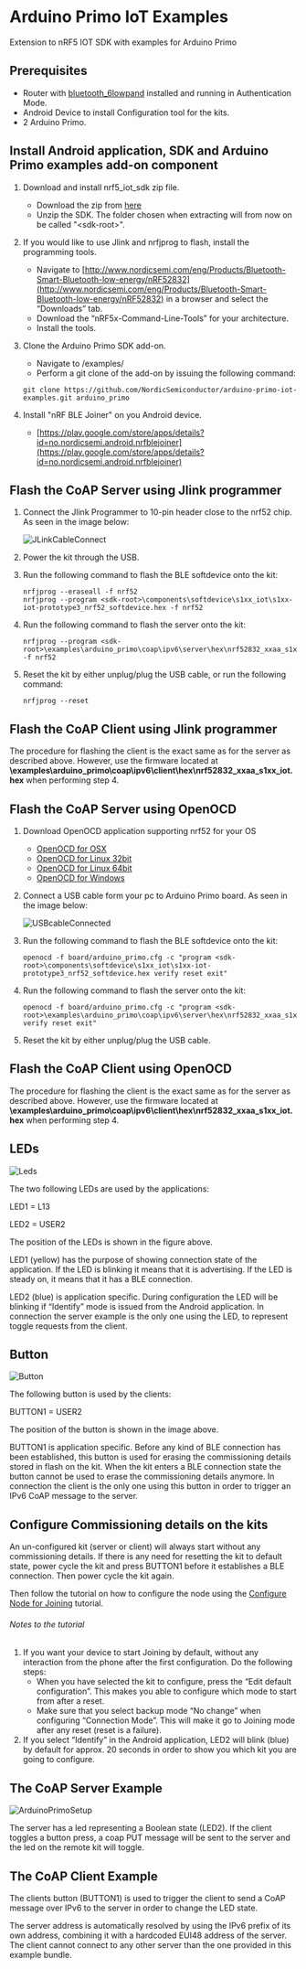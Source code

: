 # Arduino Primo IoT Examples
Extension to nRF5 IOT SDK with examples for Arduino Primo

## Prerequisites
* Router with [bluetooth_6lowpand](https://github.com/NordicSemiconductor/Linux-ble-6lowpan-joiner) installed and running in Authentication Mode.
* Android Device to install Configuration tool for the kits.
* 2 Arduino Primo.
    
## Install Android application, SDK and Arduino Primo examples add-on component

1. Download and install nrf5_iot_sdk zip file.
   * Download the zip from [here](http://developer.nordicsemi.com/nRF5_IoT_SDK/nRF5_IoT_SDK_v0.9.x/)
   * Unzip the SDK. The folder chosen when extracting will from now on be called "\<sdk-root\>".
    
2. If you would like to use Jlink and nrfjprog to flash, install the programming tools.
   * Navigate to [http://www.nordicsemi.com/eng/Products/Bluetooth-Smart-Bluetooth-low-energy/nRF52832](http://www.nordicsemi.com/eng/Products/Bluetooth-Smart-Bluetooth-low-energy/nRF52832) in a browser and select the “Downloads” tab.
   * Download the “nRF5x-Command-Line-Tools” for your architecture.
   * Install the tools.
    
3. Clone the Arduino Primo SDK add-on. 
   * Navigate to <sdk-root>/examples/
   * Perform a git clone of the add-on by issuing the following command:
   ```
   git clone https://github.com/NordicSemiconductor/arduino-primo-iot-examples.git arduino_primo 
   ```
    
4. Install "nRF BLE Joiner" on you Android device.
   * [https://play.google.com/store/apps/details?id=no.nordicsemi.android.nrfblejoiner](https://play.google.com/store/apps/details?id=no.nordicsemi.android.nrfblejoiner)

## Flash the CoAP Server using Jlink programmer

1. Connect the Jlink Programmer to 10-pin header close to the nrf52 chip. As seen in the image below:

   ![JLinkCableConnect](/images/jlink_cable_connect.png)
   
2. Power the kit through the USB.
3. Run the following command to flash the BLE softdevice onto the kit:
   ```
   nrfjprog --eraseall -f nrf52
   nrfjprog --program <sdk-root>\components\softdevice\s1xx_iot\s1xx-iot-prototype3_nrf52_softdevice.hex -f nrf52
   ```
   
4. Run the following command to flash the server onto the kit:
   ```
   nrfjprog --program <sdk-root>\examples\arduino_primo\coap\ipv6\server\hex\nrf52832_xxaa_s1xx_iot.hex -f nrf52
   ```
    
5. Reset the kit by either unplug/plug the USB cable, or run the following command:
   ```
   nrfjprog --reset
   ```

## Flash the CoAP Client using Jlink programmer

The procedure for flashing the client is the exact same as for the server as described above. 
However, use the firmware located at **<sdk-root>\examples\arduino_primo\coap\ipv6\client\hex\nrf52832_xxaa_s1xx_iot.hex** when performing step 4.

## Flash the CoAP Server using OpenOCD

1. Download OpenOCD application supporting nrf52 for your OS
	* [OpenOCD for OSX](http://download.arduino.org/tools/openocd-primo/OpenOCD-0.9.0-arduino.org-apple-darwin13.4.0-nrf52.tar.bz2)
	* [OpenOCD for Linux 32bit](http://download.arduino.org/tools/openocd-primo/OpenOCD-0.9.0-arduino.org-i686-linux-gnu-nrf52.tar.bz2)
	* [OpenOCD for Linux 64bit](http://download.arduino.org/tools/openocd-primo/OpenOCD-0.9.0-arduino.org-x86_64-linux-gnu-nrf52.tar.bz2)
	* [OpenOCD for Windows](http://download.arduino.org/tools/openocd-primo/OpenOCD-0.9.0-arduino.org-win32-nrf52.tar.bz2)

2. Connect a USB cable form your pc to Arduino Primo board. As seen in the image below:

   ![USBcableConnected](/images/usb_cable_connect.png)
   
3. Run the following command to flash the BLE softdevice onto the kit:
   ```
   openocd -f board/arduino_primo.cfg -c "program <sdk-root>\components\softdevice\s1xx_iot\s1xx-iot-prototype3_nrf52_softdevice.hex verify reset exit"
   ```
   
4. Run the following command to flash the server onto the kit:
   ```
   openocd -f board/arduino_primo.cfg -c "program <sdk-root>\examples\arduino_primo\coap\ipv6\server\hex\nrf52832_xxaa_s1xx_iot.hex verify reset exit"
   ```
    
5. Reset the kit by either unplug/plug the USB cable.

## Flash the CoAP Client using OpenOCD

The procedure for flashing the client is the exact same as for the server as described above. 
However, use the firmware located at **<sdk-root>\examples\arduino_primo\coap\ipv6\client\hex\nrf52832_xxaa_s1xx_iot.hex** when performing step 4.

## LEDs

![Leds](/images/leds.png)

The two following LEDs are used by the applications:

LED1 = L13

LED2 = USER2

The position of the LEDs is shown in the figure above.

LED1 (yellow) has the purpose of showing connection state of the application. If the LED is blinking it means 
that it is advertising. If the LED is steady on, it means that it has a BLE connection.

LED2 (blue) is application specific. During configuration the LED will be blinking if “Identify” mode is issued from the Android application. 
In connection the server example is the only one using the LED, to represent toggle requests from the client.

## Button

![Button](/images/button.png)

The following button is used by the clients:

BUTTON1 = USER2

The position of the button is shown in the image above.

BUTTON1 is application specific. Before any kind of BLE connection has been established, this button is used for 
erasing the commissioning details stored in flash on the kit. When the kit enters a BLE connection state the button 
cannot be used to erase the commissioning details anymore. In connection the client is the only one using this button 
in order to trigger an IPv6 CoAP message to the server.

## Configure Commissioning details on the kits

An un-configured kit (server or client) will always start without any commissioning details. 
If there is any need for resetting the kit to default state, power cycle the kit and press BUTTON1 before it 
establishes a BLE connection. Then power cycle the kit again. 

Then follow the tutorial on how to configure the node using the 
[Configure Node for Joining](http://developer.nordicsemi.com/nRF5_IoT_SDK/doc/0.9.0/html/a00079.html) tutorial.

###### Notes to the tutorial

1. If you want your device to start Joining by default, without any interaction from the phone after the first configuration. Do the following steps:
    * When you have selected the kit to configure, press the “Edit default configuration”. This makes you able to configure which mode to start from after a reset. 
    * Make sure that you select backup mode “No change” when configuring “Connection Mode”. This will make it go to Joining mode after any reset (reset is a failure).
2. If you select “Identify” in the Android application, LED2 will blink (blue) by default for approx. 20 seconds in order to show you which kit you are going to configure.

## The CoAP Server Example

![ArduinoPrimoSetup](/images/arduino_primo_setup.png)

The server has a led representing a Boolean state (LED2). If the client toggles a button press, a coap PUT message will be sent 
to the server and the led on the remote kit will toggle.

## The CoAP Client Example
The clients button (BUTTON1) is used to trigger the client to send a CoAP message over IPv6 to the server in order to change the LED state.

The server address is automatically resolved by using the IPv6 prefix of its own address, combining it 
with a hardcoded EUI48 address of the server. The client cannot connect to any other server than the one provided 
in this example bundle. 

